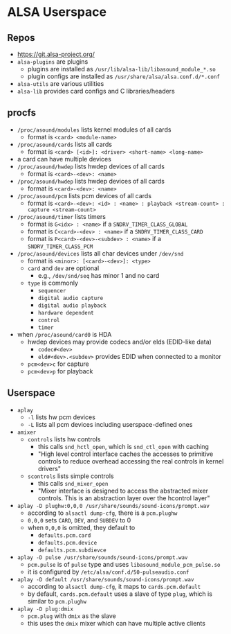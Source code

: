 ALSA Userspace
==============

## Repos

- <https://git.alsa-project.org/>
- `alsa-plugins` are plugins
  - plugins are installed as `/usr/lib/alsa-lib/libasound_module_*.so`
  - plugin configs are installed as `/usr/share/alsa/alsa.conf.d/*.conf`
- `alsa-utils` are various utilities
- `alsa-lib` provides card configs and C libraries/headers

## procfs

- `/proc/asound/modules` lists kernel modules of all cards
  - format is `<card> <module-name>`
- `/proc/asound/cards` lists all cards
  - format is `<card> [<id>]: <driver> <short-name> <long-name>`
- a card can have multiple devices
- `/proc/asound/hwdep` lists hwdep devices of all cards
  - format is `<card>-<dev>: <name>`
- `/proc/asound/hwdep` lists hwdep devices of all cards
  - format is `<card>-<dev>: <name>`
- `/proc/asound/pcm` lists pcm devices of all cards
  - format is `<card>-<dev>: <id> : <name> : playback <stream-count> : capture <stream-count>`
- `/proc/asound/timer` lists timers
  - format is `G<idx> : <name>` if a `SNDRV_TIMER_CLASS_GLOBAL`
  - format is `C<card>-<dev> : <name>` if a `SNDRV_TIMER_CLASS_CARD`
  - format is `P<card>-<dev>-<subdev> : <name>` if a `SNDRV_TIMER_CLASS_PCM`
- `/proc/asound/devices` lists all char devices under `/dev/snd`
  - format is `<minor>: [<card>-<dev>]: <type>`
  - `card` and `dev` are optional
    - e.g., `/dev/snd/seq` has minor 1 and no card
  - `type` is commonly
    - `sequencer`
    - `digital audio capture`
    - `digital audio playback`
    - `hardware dependent`
    - `control`
    - `timer`
- when `/proc/asound/card0` is HDA
  - hwdep devices may provide codecs and/or elds (EDID-like data)
    - `codec#<dev>`
    - `eld#<dev>.<subdev>` provides EDID when connected to a monitor
  - `pcm<dev>c` for capture
  - `pcm<dev>p` for playback

## Userspace

- `aplay`
  - `-l` lists hw pcm devices
  - `-L` lists all pcm devices including userspace-defined ones
- `amixer`
  - `controls` lists hw controls
    - this calls `snd_hctl_open`, which is `snd_ctl_open` with caching
    - "High level control interface caches the accesses to primitive controls
      to reduce overhead accessing the real controls in kernel drivers"
  - `scontrols` lists simple controls
    - this calls `snd_mixer_open`
    - "Mixer interface is designed to access the abstracted mixer controls.
      This is an abstraction layer over the hcontrol layer"
- `aplay -D plughw:0,0,0 /usr/share/sounds/sound-icons/prompt.wav`
  - according to `alsactl dump-cfg`, there is a `pcm.plughw`
  - `0,0,0` sets `CARD`, `DEV`, and `SUBDEV` to 0
  - when `0,0,0` is omitted, they default to
    - `defaults.pcm.card`
    - `defaults.pcm.device`
    - `defaults.pcm.subdievce`
- `aplay -D pulse /usr/share/sounds/sound-icons/prompt.wav`
  - `pcm.pulse` is of `pulse` type and uses `libasound_module_pcm_pulse.so`
  - it is configured by `/etc/alsa/conf.d/50-pulseaudio.conf`
- `aplay -D default /usr/share/sounds/sound-icons/prompt.wav`
  - according to `alsactl dump-cfg`, it maps to `cards.pcm.default`
  - by default, `cards.pcm.default` uses a slave of type `plug`, which is
    similar to `pcm.plughw`
- `aplay -D plug:dmix`
  - `pcm.plug` with `dmix` as the slave
  - this uses the `dmix` mixer which can have multiple active clients
